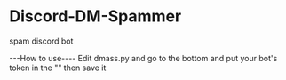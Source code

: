 # Discord-DM-Spammer
spam discord bot

---How to use----
Edit dmass.py and go to the bottom and put your bot's token in the "" then save it
